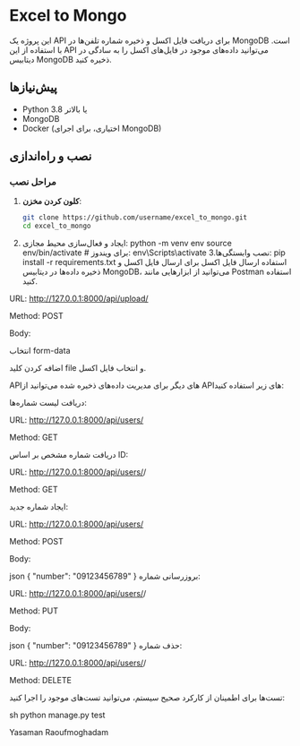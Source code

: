 # Excel to Mongo

این پروژه یک API برای دریافت فایل اکسل و ذخیره شماره تلفن‌ها در MongoDB است. با استفاده از این API می‌توانید داده‌های موجود در فایل‌های اکسل را به سادگی در دیتابیس MongoDB ذخیره کنید.

## پیش‌نیازها

- Python 3.8 یا بالاتر
- MongoDB
- Docker (اختیاری، برای اجرای MongoDB)

## نصب و راه‌اندازی

### مراحل نصب

1. **کلون کردن مخزن**:

   ```sh
   git clone https://github.com/username/excel_to_mongo.git
   cd excel_to_mongo
2. ایجاد و فعال‌سازی محیط مجازی:
python -m venv env
source env/bin/activate  # برای ویندوز: env\Scripts\activate
3.نصب وابستگی‌ها:
pip install -r requirements.txt
استفاده
ارسال فایل اکسل
برای ارسال فایل اکسل و ذخیره داده‌ها در دیتابیس MongoDB، می‌توانید از ابزارهایی مانند Postman استفاده کنید.

URL: http://127.0.0.1:8000/api/upload/

Method: POST

Body:

انتخاب form-data

اضافه کردن کلید file و انتخاب فایل اکسل.

APIهای دیگر
برای مدیریت داده‌های ذخیره شده می‌توانید از APIهای زیر استفاده کنید:

دریافت لیست شماره‌ها:

URL: http://127.0.0.1:8000/api/users/

Method: GET

دریافت شماره مشخص بر اساس ID:

URL: http://127.0.0.1:8000/api/users/<id>/

Method: GET

ایجاد شماره جدید:

URL: http://127.0.0.1:8000/api/users/

Method: POST

Body:

json
{
  "number": "09123456789"
}
بروزرسانی شماره:

URL: http://127.0.0.1:8000/api/users/<id>/

Method: PUT

Body:

json
{
  "number": "09123456789"
}
حذف شماره:

URL: http://127.0.0.1:8000/api/users/<id>/

Method: DELETE

تست‌ها
برای اطمینان از کارکرد صحیح سیستم، می‌توانید تست‌های موجود را اجرا کنید:

sh
python manage.py test




Yasaman Raoufmoghadam